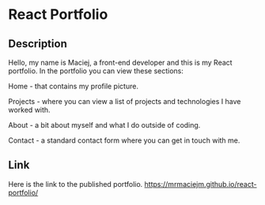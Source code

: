 # React Portfolio

## Description

Hello, my name is Maciej, a front-end developer and this is my React portfolio. In the portfolio you can view these sections:

Home - that contains my profile picture.

Projects - where you can view a list of projects and technologies I have worked with.

About - a bit about myself and what I do outside of coding.

Contact - a standard contact form where you can get in touch with me.

## Link

Here is the link to the published portfolio.
https://mrmaciejm.github.io/react-portfolio/
